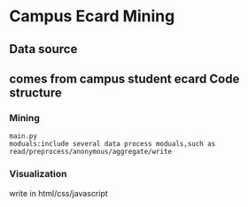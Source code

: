 Campus Ecard Mining  
===================================      
Data source  
-----------------------------------  
  comes from campus student ecard
Code structure  
----------------------------------- 
### Mining
    main.py
    moduals:include several data process moduals,such as read/preprocess/anonymous/aggregate/write
### Visualization
  write in html/css/javascript
